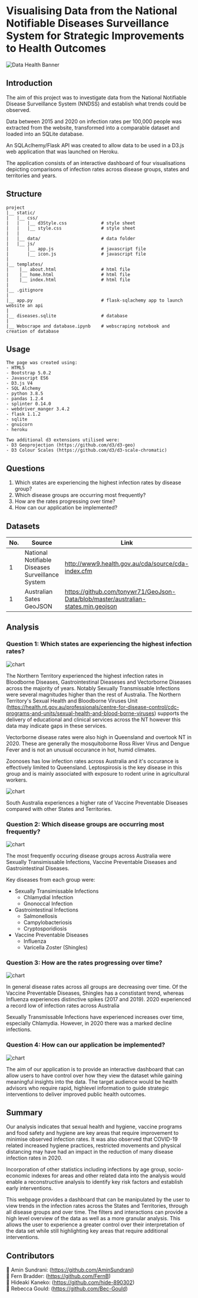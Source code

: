 # Visualising Data from the National Notifiable Diseases Surveillance System for Strategic Improvements to Health Outcomes

![Data Health Banner](images/Health-Data-Research-UK-750x500.png)


## Introduction

The aim of this project was to investigate data from the National Notifiable Disease Surveillance System (NNDSS) and establish 
what trends could be observed.

Data between 2015 and 2020 on infection rates per 100,000 people was extracted from the website, transformed into a comparable dataset and loaded into an SQLite database.

An SQLAclhemy/Flask API was created to allow data to be used in a D3.js web application that was launched on Heroku.

The application consists of an interactive dashboard of four visualisations depicting comparisons of infection rates across disease groups, states and territories and years.



## Structure
```
project 
|__ static/                 
|   |__ css/                
|   |   |__ d3Style.css             # style sheet 
|   |   |__ style.css               # style sheet 
|   |   
|   |__ data/                       # data folder
|   |__ js/
|       |__ app.js                  # javascript file
|       |__ icon.js                 # javascript file
|
|__ templates/   
|    |__ about.html                 # html file
|    |__ home.html                  # html file
|    |__ index.html                 # html file
|
|__ .gitignore
|
|__ app.py                          # flask-sqlachemy app to launch website an api
|
|__ diseases.sqlite                 # database
|
|__ Webscrape and database.ipynb    # webscraping notebook and creation of database

```

## Usage

```
The page was created using:
- HTML5
- Bootstrap 5.0.2
- Javascript ES6
- D3.js V4
- SQL Alchemy
- python 3.8.5
- pandas 1.2.4
- splinter 0.14.0
- webdriver_manger 3.4.2
- flask 1.1.2
- sqlite
- gnuicorn
- heroku

Two additional d3 extensions utilised were:
- D3 Geoprojection (https://github.com/d3/d3-geo)
- D3 Colour Scales (https://github.com/d3/d3-scale-chromatic)

```

## Questions 

1. Which states are experiencing the highest infection rates by disease group?
2. Which disease groups are occurring most frequently?
3. How are the rates progressing over time?
4. How can our application be implemented? 


## Datasets 

|No.|Source|Link|
| -|-|-|
|1|National Notifiable Diseases Surveillance System |http://www9.health.gov.au/cda/source/cda-index.cfm|
|1|Australian Sates GeoJSON |https://github.com/tonywr71/GeoJson-Data/blob/master/australian-states.min.geojson|


## Analysis

### Question 1: Which states are experiencing the highest infection rates? 

![chart](images/pic5.png)

The Northern Territory experienced the highest infection rates in Bloodborne Diseases, Gastrointestinal Dieaseses and Vectorborne Diseases across the majority of years. 
Notably Sexually Transmissable Infections were several magnitudes higher than the rest of Australia. The Northern Territory's Sexual Health and Bloodborne Viruses Unit (https://health.nt.gov.au/professionals/centre-for-disease-control/cdc-programs-and-units/sexual-health-and-blood-borne-viruses)
supports the delivery of educational and clinical services across the NT however this data may indicate gaps in these services.

Vectorborne disease rates were also high in Queensland and overtook NT in 2020. These are generally the mosquitoborne Ross River Virus and Dengue Fever and is not an unusual occurance in hot, humid climates.

Zoonoses has low infection rates across Australia and it's occurance is effectively limited to Queensland. Leptospirosis is the key disease in this group and is mainly associated with exposure to rodent urine
in agricultural workers.

![chart](images/pic3.png)

South Australia experiences a higher rate of Vaccine Preventable Diseases compared with other States and Territories.


### Question 2: Which disease groups are occurring most frequently? 

![chart](images/pic2.png)

The most frequently occuring disease groups across Australia were Sexually Transimissable Infections, Vaccine Preventable Diseases and Gastrointestinal Diseases.

Key diseases from each group were:
- Sexually Transimissable Infections
	- Chlamydial Infection
	- Gnonoccal Infection
- Gastrointestinal Infections
	- Salmonellosis
	- Campylobacteriosis
	- Cryptosporidiosis
- Vaccine Preventable Diseases
	- Influenza
	- Varicella Zoster (Shingles)

### Question 3: How are the rates progressing over time? 

![chart](images/pic4.png)

In general disease rates across all groups are decreasing over time. Of the Vaccine Preventable Diseases, 
Shingles has a constistant trend, whereas Influenza experiences distinctive spikes (2017 and 2019). 2020 experienced a record low of infection rates across Australia

Sexually Transmissable Infections have experienced increases over time, especially Chlamydia. However, in 2020 there was a marked decline infections.


### Question 4: How can our application be implemented? 

![chart](images/pic1.png)

The aim of our application is to provide an interactive dashboard that can allow users to have control over how they view the dataset while gaining meaningful insights into the data.
The target audience would be health advisors who require rapid, highlevel information to guide strategic interventions to deliver improved public health outcomes.


## Summary

Our analysis indicates that sexual health and hygiene, vaccine programs and food safety and hygiene are key areas that require improvement to minimise observed infection rates.
It was also observed that COVID-19 related increased hygiene practices, restricted movements and physical distancing may have had an impact in the reduction of many disease infection rates in 2020.

Incorporation of other statistics including infections by age group, socio-economic indexes for areas and other related data into the analysis would enable a reconstructive analysis
to identify key risk factors and establish early interventions.
  
This webpage provides a dashboard that can be manipulated by the user to view trends in the infection rates across the States and Territories, through all disease groups and over time.
The filters and interactions can provide a high level overview of the data as well as a more granular analysis. This allows the user to experience a greater control over their interpretation 
of the data set while still highlighting key areas that require additional interventions.



## Contributors

:small_blue_diamond: Amin Sundrani: (https://github.com/AminSundrani)  
:small_blue_diamond: Fern Bradder: (https://github.com/FernB)  
:small_blue_diamond: Hideaki Kaneko: (https://github.com/hide-890302)  
:small_blue_diamond: Rebecca Gould: (https://github.com/Bec-Gould)  

